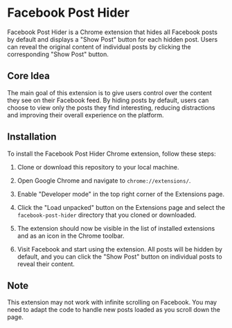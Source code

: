 # Facebook Post Hider

Facebook Post Hider is a Chrome extension that hides all Facebook posts by default and displays a "Show Post" button for each hidden post. Users can reveal the original content of individual posts by clicking the corresponding "Show Post" button.

## Core Idea

The main goal of this extension is to give users control over the content they see on their Facebook feed. By hiding posts by default, users can choose to view only the posts they find interesting, reducing distractions and improving their overall experience on the platform.

## Installation

To install the Facebook Post Hider Chrome extension, follow these steps:

1. Clone or download this repository to your local machine.

2. Open Google Chrome and navigate to `chrome://extensions/`.

3. Enable "Developer mode" in the top right corner of the Extensions page.

4. Click the "Load unpacked" button on the Extensions page and select the `facebook-post-hider` directory that you cloned or downloaded.

5. The extension should now be visible in the list of installed extensions and as an icon in the Chrome toolbar.

6. Visit Facebook and start using the extension. All posts will be hidden by default, and you can click the "Show Post" button on individual posts to reveal their content.

## Note

This extension may not work with infinite scrolling on Facebook. You may need to adapt the code to handle new posts loaded as you scroll down the page.
